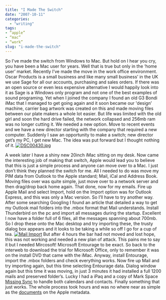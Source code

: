 ```yaml
---
title: "I Made The Switch"
date: "2007-10-11"
categories:
  - "writing"
tags:
- “apple”
- “mac”
- “work”
slug: "i-made-the-switch"
---
```


So I’ve made the switch from Windows to Mac. But hold on I hear you cry, you have been a Mac user for years. Well that is true but only in the ‘home user’ market. Recently I’ve made the move in the work office environment. Oscar Products is a small business and like many small business’ in the UK we use Sage for all our accounts, purchasing and sales orders. If there was an open source or even less expensive alternative I would happily look into it as Sage is a Windows only program and not one of the best examples of sound programing. Yet when I joined the company I found an old G3 Bondi iMac that I managed to get going again and it soon became our 'design’ machine, carrier bag artwork was created on this and made moving files between our plate makers a whole lot easier. But life was limited with the old girl and soon the hard drive failed, the network collapsed and 256mb ram was no longer cutting it. We needed a new option. Move to recent events and we have a new director starting with the company that required a new computer. Suddenly I saw an opportunity to make a switch; new director get’s my PC, I get new Mac. The idea was put forward but I thought nothing of it.
 [![DSC00430.jpg][image-1]][1]

A week later I have a shiny new 20inch iMac sitting on my desk. Now came the interesting job of making that switch, Apple would lead you to believe that this is just a simple process and anyone can move over to a Mac. I just don’t think they planned the switch for me. All I needed to do was move my PIM data from Outlook to the Apple standard; Mail, iCal and Address Book. Moving files over was quite simple, just move over to a network server and then drag/drop back home again. That done, now for my emails. Fire up Apple Mail and select Import, hold on the Import option was for Outlook Express, and this was only a Mac version. So I’ll have to try another way. After some searching Googling I found an article that detailed a way to get my Outlook mail folders into the .mbox format that Mail understands. Install Thunderbird on the pc and import all messages during the startup. Excellent I now have a folder full of 6 files, all the messages spanning about 700mb. So I drop these onto the Mac desktop and try importing these, the trusty dialog box appears and it looks to be taking a while so off I go for a cup of tea.
 [![Mail Import][image-2]][2]
But after 4 hours the bar had not moved and lost hope, this was not working and needed a new plan of attack. This pains me to say it but I needed Mircosoft! Microsoft Entourage to be exact. So back to the interweb to download the trial for Microsoft Office, only to remember it was on the install DVD that came with the iMac. Anyway, install Entourage, import the .mbox folders and check everything works. Now fire up Mail and try importing again, but this time selecting Entourage data. Dialog window again but this time it was moving, in just 3 minutes it had installed a full 1200 mails and preserved folder’s. Lucky I had a iPaq and a copy of Mark Space [Missing Sync][3] to handle both calendars and contacts. Finally something that just works. The whole process took hours and was no where near as simple as the [documents][4] on the Apple metadata.

[1]:	https://www.flickr.com/photos/70011121@N00/1452604468 "View 'DSC00430.jpg' on Flickr.com"
[2]:	https://www.flickr.com/photos/70011121@N00/1526231328 "View 'Mail Import' on Flickr.com"
[3]:	https://www.markspace.com/
[4]:	https://www.apple.com/support/switch101/

[image-1]:	/images/1452604468_35a07285d8.jpg
[image-2]:	/images/1526231328_fdfe0c201f_m.jpg